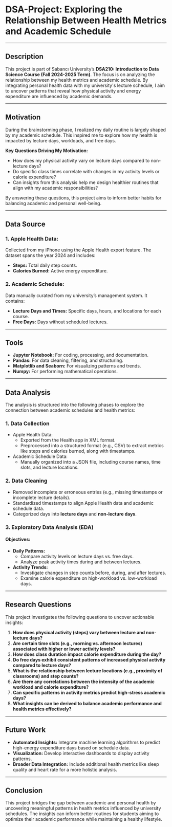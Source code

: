 # DSA-Project: Exploring the Relationship Between Health Metrics and Academic Schedule

---

## Description
This project is part of Sabancı University’s **DSA210: Introduction to Data Science Course (Fall 2024-2025 Term)**. The focus is on analyzing the relationship between my health metrics and academic schedule. By integrating personal health data with my university's lecture schedule, I aim to uncover patterns that reveal how physical activity and energy expenditure are influenced by academic demands.

---

## Motivation
During the brainstorming phase, I realized my daily routine is largely shaped by my academic schedule. This inspired me to explore how my health is impacted by lecture days, workloads, and free days. 

**Key Questions Driving My Motivation:**
- How does my physical activity vary on lecture days compared to non-lecture days?
- Do specific class times correlate with changes in my activity levels or calorie expenditure?
- Can insights from this analysis help me design healthier routines that align with my academic responsibilities?

By answering these questions, this project aims to inform better habits for balancing academic and personal well-being.

---

## Data Source
### 1. **Apple Health Data:**
Collected from my iPhone using the Apple Health export feature. The dataset spans the year 2024 and includes:
- **Steps:** Total daily step counts.
- **Calories Burned:** Active energy expenditure.

### 2. **Academic Schedule:**
Data manually curated from my university’s management system. It contains:
- **Lecture Days and Times:** Specific days, hours, and locations for each course.
- **Free Days:** Days without scheduled lectures.

---

## Tools
- **Jupyter Notebook:** For coding, processing, and documentation.
- **Pandas:** For data cleaning, filtering, and structuring.
- **Matplotlib and Seaborn:** For visualizing patterns and trends.
- **Numpy:** For performing mathematical operations.

---

## Data Analysis
The analysis is structured into the following phases to explore the connection between academic schedules and health metrics:

### 1. **Data Collection**
- Apple Health Data:
  - Exported from the Health app in XML format.
  - Preprocessed into a structured format (e.g., CSV) to extract metrics like steps and calories burned, along with timestamps.
- Academic Schedule Data:
  - Manually organized into a JSON file, including course names, time slots, and lecture locations.

### 2. **Data Cleaning**
- Removed incomplete or erroneous entries (e.g., missing timestamps or incomplete lecture details).
- Standardized timestamps to align Apple Health data and academic schedule data.
- Categorized days into **lecture days** and **non-lecture days**.

### 3. **Exploratory Data Analysis (EDA)**
#### Objectives:
- **Daily Patterns:**
  - Compare activity levels on lecture days vs. free days.
  - Analyze peak activity times during and between lectures.
- **Activity Trends:**
  - Investigate changes in step counts before, during, and after lectures.
  - Examine calorie expenditure on high-workload vs. low-workload days.

---

## Research Questions
This project investigates the following questions to uncover actionable insights:

1. **How does physical activity (steps) vary between lecture and non-lecture days?**
2. **Are certain time slots (e.g., morning vs. afternoon lectures) associated with higher or lower activity levels?**
3. **How does class duration impact calorie expenditure during the day?**
4. **Do free days exhibit consistent patterns of increased physical activity compared to lecture days?**
5. **What is the relationship between lecture locations (e.g., proximity of classrooms) and step counts?**
6. **Are there any correlations between the intensity of the academic workload and calorie expenditure?**
7. **Can specific patterns in activity metrics predict high-stress academic days?**
8. **What insights can be derived to balance academic performance and health metrics effectively?**

---

## Future Work
- **Automated Insights:** Integrate machine learning algorithms to predict high-energy expenditure days based on schedule data.
- **Visualization:** Develop interactive dashboards to display activity patterns.
- **Broader Data Integration:** Include additional health metrics like sleep quality and heart rate for a more holistic analysis.

---

## Conclusion
This project bridges the gap between academic and personal health by uncovering meaningful patterns in health metrics influenced by university schedules. The insights can inform better routines for students aiming to optimize their academic performance while maintaining a healthy lifestyle.
